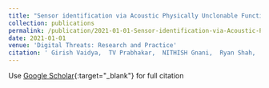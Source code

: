 ```yaml
---
title: "Sensor identification via Acoustic Physically Unclonable Function (PUF)"
collection: publications
permalink: /publication/2021-01-01-Sensor-identification-via-Acoustic-Physically-Unclonable-Function-PUF
date: 2021-01-01
venue: 'Digital Threats: Research and Practice'
citation: ' Girish Vaidya,  TV Prabhakar,  NITHISH Gnani,  Ryan Shah,  Shishir Nagaraja, &quot;Sensor identification via Acoustic Physically Unclonable Function (PUF).&quot; Digital Threats: Research and Practice, 2021.'
---
```

Use [Google Scholar](https://scholar.google.com/scholar?q=Sensor+identification+via+Acoustic+Physically+Unclonable+Function+(PUF)){:target="_blank"} for full citation